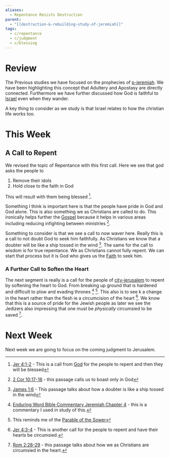 ```yaml
---
aliases:
  - Repentance Resists Destruction
parent:
  - "[[destruction-&-rebuilding-study-of-jeremiah]]"
tags:
  - c/repentance
  - c/judgment
  - c/blessing
---
```

# Review
The Previous studies we have focused on the prophecies of [p-jeremiah](../p-jeremiah.md). We have been highlighting this concept that Adultery and Apostasy are directly connected. Furthermore we have further discussed how God is faithful to [Israel](../p-nation-of-israel.md) even when they wander.

A key thing to consider as we study is that Israel relates to how the christian life works too.

# This Week
[^b1]: [Jer 4:1-2](Jer%204.md) - This is a call from [God](God.md) for the people to repent and then they will be blessed
[^b2]: [Jer 4:3-4](Jer%204.md) - This is another call for the people to repent and have their hearts be circumsied.
[^b3]: [Rom 2:28-29](Rom%202.md) - this passage talks about how we as Christians are circumsied in the heart.
[^b4]: [James 1:6](James%201.md) - This passage talks about how a doubter is like a ship tossed in the wind
[^b5]: [2 Cor 10:17-18](2%20Cor%2010.md) - this passage calls us to boast only in God
[^c1]: This reminds me of the [Parable of the Sower](Parable%20of%20the%20Sower.md)
[^enduring-word]: [Enduring Word Bible Commentary Jeremiah Chapter 4](https://enduringword.com/bible-commentary/jeremiah-4/) - this is a commentary I used in study of this.
## A Call to Repent
We revised the topic of Repentance with this first call. Here we see that god asks the people to
1. Remove their idols
2. Hold close to the faith in God

This will result with them being blessed [^b1].

Something I think is important here is that the people have pride in God and God alone. This is also something we as Christians are called to do. This ironically helps further the [Gospel](Gospel.md) because it helps in various areas including reducing infighting between ministries [^b5].

Something to consider is that we see a call to now waver here. Really this is a call to not doubt God to seek him faithfully. As Christians we know that a doubter will be like a ship tossed in the wind [^b4]. The same for the call to wisdom is for true repentance. We as Christians cannot fully repent. We can start that process but it is God who gives us the [Faith](Faith.md) to seek him.
### A Further Call to Soften the Heart
The next segment is really is a call for the people of [city-jerusalem](../city-jerusalem.md) to repent by softening the heart to God. From breaking up ground that is hardened and difficult to plow and evading thrones [^enduring-word] [^c1]. 
This also is to see k a change in the heart rather than the flesh ie a circumcision of the heart [^b2]. We know that this is a source of pride for the Jewish people as later we see the Jedizers also impressing that one must be *physically* circumsied to be saved [^b3].

# Next Week
Next week we are going to focus on the coming judgment to Jerusalem.